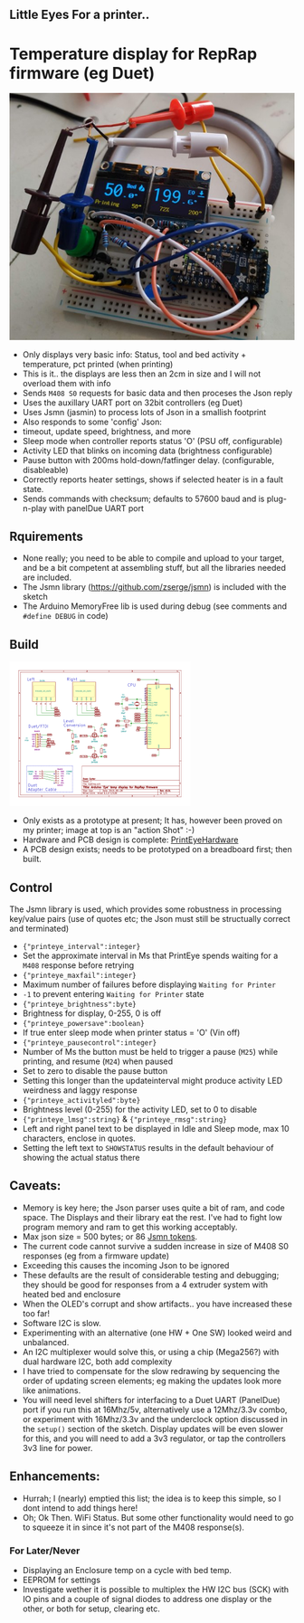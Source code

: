 ## Little Eyes For a printer..
# Temperature display for RepRap firmware (eg Duet)

![Prototype](./images/prototype-run.jpg)

* Only displays very basic info: Status, tool and bed activity + temperature, pct printed (when printing)
 * This is it.. the displays are less then an 2cm in size and I will not overload them with info
* Sends `M408 S0` requests for basic data and then proceses the Json reply
 * Uses the auxillary UART port on 32bit controllers (eg Duet)
 * Uses Jsmn (jasmin) to process lots of Json in a smallish footprint
* Also responds to some 'config' Json:
 * timeout, update speed, brightness, and more
* Sleep mode when controller reports status 'O' (PSU off, configurable)
* Activity LED that blinks on incoming data (brightness configurable)
* Pause button with 200ms hold-down/fatfinger delay. (configurable, disableable)
* Correctly reports heater settings, shows if selected heater is in a fault state.
* Sends commands with checksum; defaults to 57600 baud and is plug-n-play with panelDue UART port


## Rquirements 
* None really; you need to be able to compile and upload to your target, and be a bit competent at assembling stuff, but all the libraries needed are included.
 * The Jsmn library (https://github.com/zserge/jsmn) is included with the sketch
 * The Arduino MemoryFree lib is used during debug (see comments and `#define DEBUG` in code)

## Build
![Thumb](./images/Schematic-thumb.png "See hi-res image below")
* Only exists as a prototype at present; It has, however been proved on my printer; image at top is an "action Shot" :-)
* Hardware and PCB design is complete: [PrintEyeHardware](https://easytarget.org/ogit/circuits/PrintEyeHardware)
 * A PCB design exists; needs to be prototyped on a breadboard first; then built.

## Control
The Jsmn library is used, which provides some robustness in processing key/value pairs (use of quotes etc; the Json must still be structually correct and terminated)
* `{"printeye_interval":integer}`
 * Set the approximate interval in Ms that PrintEye spends waiting for a `M408` response before retrying
* `{"printeye_maxfail":integer}`
 * Maximum number of failures before displaying `Waiting for Printer`
 * `-1` to prevent entering `Waiting for Printer` state
* `{"printeye_brightness":byte}`
 * Brightness for display, 0-255, 0 is off
* `{"printeye_powersave":boolean}`
 * If true enter sleep mode when printer status = 'O' (Vin off)
* `{"printeye_pausecontrol":integer}`
 * Number of Ms the button must be held to trigger a pause (`M25`) while printing, and resume (`M24`) when paused
 * Set to zero to disable the pause button
 * Setting this longer than the updateinterval might produce activity LED weirdness and laggy response
* `{"printeye_activityled":byte}`
 * Brightness level (0-255) for the activity LED, set to 0 to disable
* `{"printeye_lmsg":string}` & `{"printeye_rmsg":string}`
 * Left and right panel text to be displayed in Idle and Sleep mode, max 10 characters, enclose in quotes.
 * Setting the left text to `SHOWSTATUS` results in the default behaviour of showing the actual status there

## Caveats:
* Memory is key here; the Json parser uses quite a bit of ram, and code space. The Displays and their library eat the rest. I've had to fight low program memory and ram to get this working acceptably.
* Max json size = 500 bytes; or 86 [Jsmn tokens](https://github.com/zserge/jsmn#design).
 * The current code cannot survive a sudden increase in size of M408 S0 responses (eg from a firmware update)
 * Exceeding this causes the incoming Json to be ignored 
 * These defaults are the result of considerable testing and debugging; they should be good for responses from a 4 extruder system with heated bed and enclosure
 * When the OLED's corrupt and show artifacts.. you have increased these too far!
* Software I2C is slow. 
 * Experimenting with an alternative (one HW + One SW) looked weird and unbalanced.
 * An I2C multiplexer would solve this, or using a chip (Mega256?) with dual hardware I2C, both add complexity
 * I have tried to compensate for the slow redrawing by sequencing the order of updating screen elements; eg making the updates look more like animations.
* You will need level shifters for interfacing to a Duet UART (PanelDue) port if you run this at 16Mhz/5v, alternatively use a 12Mhz/3.3v combo, or experiment with 16Mhz/3.3v and the underclock option discussed in the `setup()` section of the sketch. Display updates will be even slower for this, and you will need to add a 3v3 regulator, or tap the controllers 3v3 line for power.

## Enhancements: 
* Hurrah; I (nearly) emptied this list; the idea is to keep this simple, so I dont intend to add things here!
* Oh; Ok Then. WiFi Status. But some other functionality would need to go to squeeze it in since it's not part of the M408 response(s).


### For Later/Never
* Displaying an Enclosure temp on a cycle with bed temp.
* EEPROM for settings
* Investigate wether it is possible to multiplex the HW I2C bus (SCK) with IO pins and a couple of signal diodes to address one display or the other, or both for setup, clearing etc.

